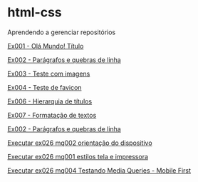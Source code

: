 # html-css
 Aprendendo a gerenciar repositórios

 <a href="https://paparello.github.io/html-css/exercicios/ex001">Ex001 - Olá Mundo! Título</a>

 <a href="https://paparello.github.io/html-css/exercicios/ex002">Ex002 - Parágrafos e quebras de linha</a>
 
 <a href="https://paparello.github.io/html-css/exercicios/ex003">Ex003 - Teste com imagens</a>
 
 <a href="https://paparello.github.io/html-css/exercicios/ex004">Ex004 - Teste de favicon</a>
 
 <a href="https://paparello.github.io/html-css/exercicios/ex005">Ex006 - Hierarquia de títulos</a>
 
 <a href="https://paparello.github.io/html-css/exercicios/ex006">Ex007 - Formatação de textos </a>
 
 <a href="https://paparello.github.io/html-css/exercicios/ex007">Ex002 - Parágrafos e quebras de linha</a>

 <a href="https://paparello.github.io/html-css/exercicios/ex026/mq002">Executar ex026 mq002 orientação do dispositivo</a>

 <a href="https://paparello.github.io/html-css/exercicios/ex026/mq001">Executar ex026 mq001 estilos tela e impressora</a>

 <a href="https://paparello.github.io/html-css/exercicios/ex026/mq004">Executar ex026 mq004 Testando Media Queries - Mobile First</a>
